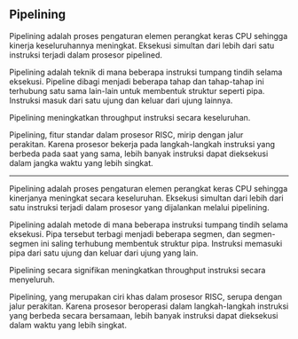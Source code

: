 

## Pipelining

Pipelining adalah proses pengaturan elemen perangkat keras CPU sehingga kinerja keseluruhannya meningkat. Eksekusi simultan dari lebih dari satu instruksi terjadi dalam prosesor pipelined.

Pipelining adalah teknik di mana beberapa instruksi tumpang tindih selama eksekusi. Pipeline dibagi menjadi beberapa tahap dan tahap-tahap ini terhubung satu sama lain-lain untuk membentuk struktur seperti pipa. Instruksi masuk dari satu ujung dan keluar dari ujung lainnya.

Pipelining meningkatkan throughput instruksi secara keseluruhan.

Pipelining, fitur standar dalam prosesor RISC, mirip dengan jalur perakitan. Karena prosesor bekerja pada langkah-langkah instruksi yang berbeda pada saat yang sama, lebih banyak instruksi dapat dieksekusi dalam jangka waktu yang lebih singkat.

---

Pipelining adalah proses pengaturan elemen perangkat keras CPU sehingga kinerjanya meningkat secara keseluruhan. Eksekusi simultan dari lebih dari satu instruksi terjadi dalam prosesor yang dijalankan melalui pipelining.

Pipelining adalah metode di mana beberapa instruksi tumpang tindih selama eksekusi. Pipa tersebut terbagi menjadi beberapa segmen, dan segmen-segmen ini saling terhubung membentuk struktur pipa. Instruksi memasuki pipa dari satu ujung dan keluar dari ujung yang lain.

Pipelining secara signifikan meningkatkan throughput instruksi secara menyeluruh.

Pipelining, yang merupakan ciri khas dalam prosesor RISC, serupa dengan jalur perakitan. Karena prosesor beroperasi dalam langkah-langkah instruksi yang berbeda secara bersamaan, lebih banyak instruksi dapat dieksekusi dalam waktu yang lebih singkat.